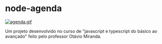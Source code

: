 # node-agenda

[![agenda.gif](https://i.postimg.cc/T1bCsW5Z/agenda.gif)](https://postimg.cc/N2g69F44)

Um projeto desenvolvido no curso de "javascript e typescript do básico ao avançado" feito pelo professor Otávio Miranda.